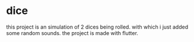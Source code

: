# dice

this project is an simulation of 2 dices being rolled. with which i just added some random sounds.
the project is made with flutter.
